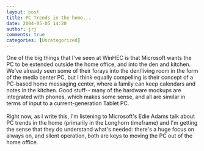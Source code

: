 ```yaml
---
layout: post
title: PC Trends in the home...
date: 2004-05-05 14:20
author: jrj
comments: true
categories: [Uncategorized]
---
```

One of the big things that I've seen at WinHEC is that Microsoft wants the PC to be extended outside the home office, and into the den and kitchen. We've already seen some of their forays into the den/living room in the form of the media center PC, but I think equally compelling is their concept of a PC-based home messaging center, where a family can keep calendars and notes in the kitchen. Good stuff-- many  of the hardware mockups are integrated with phones, which makes some sense, and all are similar in terms of input to a current-generation Tablet PC.
<br />
<br />Right now, as I write this, I'm listening to Microsoft's Edie Adams talk about PC trends in the home (primarily in the Longhorn timeframe) and I'm getting the sense that they do understand what's needed: there's a huge focus on always on, and silent operation, both are keys to moving the PC out of the home office.
